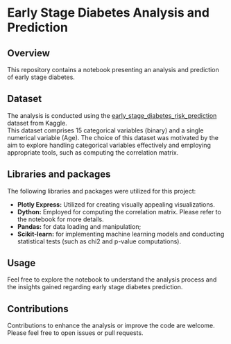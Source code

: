 # Early Stage Diabetes Analysis and Prediction

## Overview
This repository contains a notebook presenting an analysis and prediction of early stage diabetes.

## Dataset
The analysis is conducted using the [early_stage_diabetes_risk_prediction](https://www.kaggle.com/datasets/tanshihjen/early-stage-diabetes-risk-prediction)
 dataset from Kaggle. <br>
This dataset comprises 15 categorical variables (binary) and a single numerical variable (Age). The choice of this dataset was motivated by the aim to explore handling categorical variables effectively and employing appropriate tools, such as computing the correlation matrix.

## Libraries and packages
The following libraries and packages were utilized for this project:
* **Plotly Express:** Utilized for creating visually appealing visualizations.<br>
* **Dython:** Employed for computing the correlation matrix. Please refer to the notebook for more details.<br>
* **Pandas:** for data loading and manipulation;<br>
* **Scikit-learn:** for implementing machine learning models and conducting statistical tests (such as chi2 and p-value computations).<br>

## Usage
Feel free to explore the notebook to understand the analysis process and the insights gained regarding early stage diabetes prediction.

## Contributions
Contributions to enhance the analysis or improve the code are welcome. Please feel free to open issues or pull requests.
